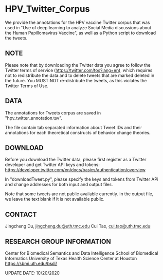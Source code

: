 # HPV_Twitter_Corpus
We provide the annotations for the HPV vaccine Twitter corpus that was used in "Use of deep learning to analyze Social Media discussions about the Human Papillomavirus Vaccine", as well as a Python script to download the tweets.

## NOTE

Please note that by downloading the Twitter data you agree to follow the Twitter terms of service (https://twitter.com/tos?lang=en), which requires not to redistribute the data and to delete tweets that are marked deleted in the future.
You MUST NOT re-distribute the tweets, as this violates the Twitter Terms of Use.

## DATA
The annotations for Tweets corpus are saved in "hpv_twitter_annotation.tsv".

The file contain tab separated information about Tweet IDs and their annotations for each theoretical constructs of behavior change theories.

## DOWNLOAD

Before you download the Twitter data, please first register as a Twitter developer and get Twitter API keys and tokens: https://developer.twitter.com/en/docs/basics/authentication/overview 

In "downloadTweet.py", please specify the keys and tokens from Twitter API and change addresses for both input and output files.

Note that some tweets are not public available currently. In the output file, we leave the text blank if it is not available public.

## CONTACT

Jingcheng Du, jingcheng.du@uth.tmc.edu
Cui Tao, cui.tao@uth.tmc.edu

## RESEARCH GROUP INFORMATION

Center for Biomedical Semantics and Data Intelligence
School of Biomedical Informatics
University of Texas Health Science Center at Houston
https://sbmi.uth.edu/bsdi/

UPDATE DATE:
10/20/2020

